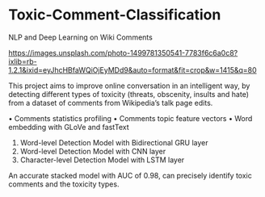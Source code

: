 # Toxic-Comment-Classification
NLP and Deep Learning on Wiki Comments

https://images.unsplash.com/photo-1499781350541-7783f6c6a0c8?ixlib=rb-1.2.1&ixid=eyJhcHBfaWQiOjEyMDd9&auto=format&fit=crop&w=1415&q=80


This project aims to improve online conversation in an intelligent way, by detecting different types of toxicity (threats, obscenity, insults and hate) from a dataset of comments from Wikipedia’s talk page edits.

•	Comments statistics profiling
•	Comments topic feature vectors
•	Word embedding with GLoVe and fastText

1.	Word-level Detection Model with Bidirectional GRU layer
2.	Word-level Detection Model with CNN layer
3.	Character-level Detection Model with LSTM layer

An accurate stacked model with AUC of 0.98, can precisely identify toxic comments and the toxicity types.
